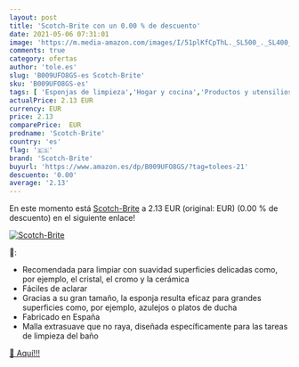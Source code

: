 ```yaml
---
layout: post
title: 'Scotch-Brite con un 0.00 % de descuento'
date: 2021-05-06 07:31:01
image: 'https://m.media-amazon.com/images/I/51plKfCpThL._SL500_._SL400_.jpg'
comments: true
category: ofertas
author: 'tole.es'
slug: 'B009UFO8GS-es Scotch-Brite'
sku: 'B009UFO8GS-es'
tags: [ 'Esponjas de limpieza','Hogar y cocina','Productos y utensilios de limpieza','scotch-brite', ]
actualPrice: 2.13 EUR
currency: EUR
price: 2.13
comparePrice:  EUR
prodname: 'Scotch-Brite'
country: 'es'
flag: '🇪🇸'
brand: 'Scotch-Brite'
buyurl: 'https://www.amazon.es/dp/B009UFO8GS/?tag=tolees-21'
descuento: '0.00'
average: '2.13'
---
```


En este momento está [Scotch-Brite](https://www.amazon.es/dp/B009UFO8GS/?tag=tolees-21) a 2.13 EUR (original:  EUR) (0.00 %  de descuento) en el siguiente enlace!

[![Scotch-Brite](https://m.media-amazon.com/images/I/51plKfCpThL._SL500_._SL400_.jpg)](https://www.amazon.es/dp/B009UFO8GS/?tag=tolees-21)

🔎:

- Recomendada para limpiar con suavidad superficies delicadas como, por ejemplo, el cristal, el cromo y la cerámica
- Fáciles de aclarar
- Gracias a su gran tamaño, la esponja resulta eficaz para grandes superficies como, por ejemplo, azulejos o platos de ducha
- Fabricado en España
- Malla extrasuave que no raya, diseñada específicamente para las tareas de limpieza del baño

[🛒 Aquí!!!](https://www.amazon.es/dp/B009UFO8GS/?tag=tolees-21)
